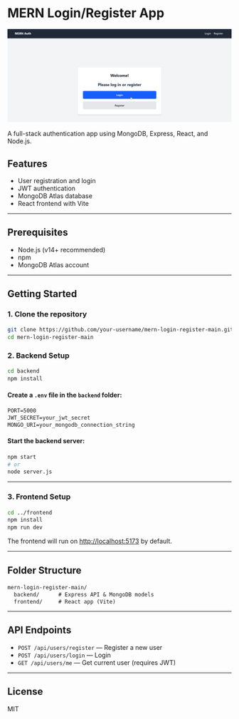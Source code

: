 # MERN Login/Register App

[![Demo Video](thumbnail.png)](https://drive.google.com/file/d/1j8fPl8uYG5caT8UZa2tQLFcnAYmEW6B5/view)





A full-stack authentication app using MongoDB, Express, React, and Node.js.

## Features
- User registration and login
- JWT authentication
- MongoDB Atlas database
- React frontend with Vite

---

## Prerequisites
- Node.js (v14+ recommended)
- npm
- MongoDB Atlas account

---

## Getting Started

### 1. Clone the repository
```sh
git clone https://github.com/your-username/mern-login-register-main.git
cd mern-login-register-main
```

### 2. Backend Setup
```sh
cd backend
npm install
```

#### Create a `.env` file in the `backend` folder:
```
PORT=5000
JWT_SECRET=your_jwt_secret
MONGO_URI=your_mongodb_connection_string
```

#### Start the backend server:
```sh
npm start
# or
node server.js
```

---

### 3. Frontend Setup
```sh
cd ../frontend
npm install
npm run dev
```

The frontend will run on [http://localhost:5173](http://localhost:5173) by default.

---

## Folder Structure
```
mern-login-register-main/
  backend/      # Express API & MongoDB models
  frontend/     # React app (Vite)
```

---

## API Endpoints
- `POST /api/users/register` — Register a new user
- `POST /api/users/login` — Login
- `GET /api/users/me` — Get current user (requires JWT)

---

## License
MIT 
